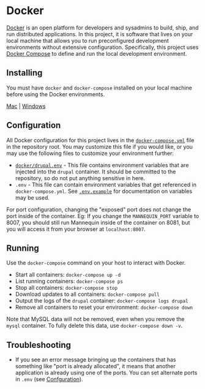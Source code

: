Docker
======

[Docker](https://docs.docker.com/) is an open platform for developers and sysadmins to build, ship, and run distributed applications. In this project, it is software that lives on your local machine that allows you to run preconfigured development environments without extensive configuration. Specifically, this project uses [Docker Compose](https://docs.docker.com/compose/) to define and run the local development environment.

Installing
----------
You must have `docker` and `docker-compose` installed on your local machine before using the Docker environments.  

[Mac](https://docs.docker.com/docker-for-mac/install/) | [Windows](https://docs.docker.com/docker-for-windows/install/)

Configuration
-------------
All Docker configuration for this project lives in the [`docker-compose.yml`](/docker-compose.yml) file in the repository root. You may customize this file if you would like, or you may use the following files to customize your environment further:

* [`docker/drupal.env`](/docker/drupal.env) - This file contains environment variables that are injected into the `drupal` container. It should be committed to the repository, so do not put anything sensitive in here.
* `.env` - This file can contain environment variables that get referenced in `docker-compose.yml`.  See [`.env.example`](/.env.example) for documentation on variables may be used.

For port configuration, changing the "exposed" port does not change the port inside of the container.  Eg: If you change the `MANNEQUIN_PORT` variable to 8007, you should still run Mannequin inside of the container on 8081, but you will access it from your browser at `localhost:8007`.

Running
-------
Use the `docker-compose` command on your host to interact with Docker.

* Start all containers: `docker-compose up -d`
* List running containers: `docker-compose ps`
* Stop all containers: `docker-compose stop`
* Download updates to all containers: `docker-compose pull`
* Output the logs of the `drupal` container: `docker-compose logs drupal`
* Remove all containers to reset your environment: `docker-compose down`

Note that MySQL data will not be removed, even when you remove the `mysql` container.  To fully delete this data, use `docker-compose down -v`.

Troubleshooting
---------------
* If you see an error message bringing up the containers that has something like "port is already allocated", it means that another application is already using one of the ports.  You can set alternate ports in `.env` (see [Confguration](#Configuration)).
